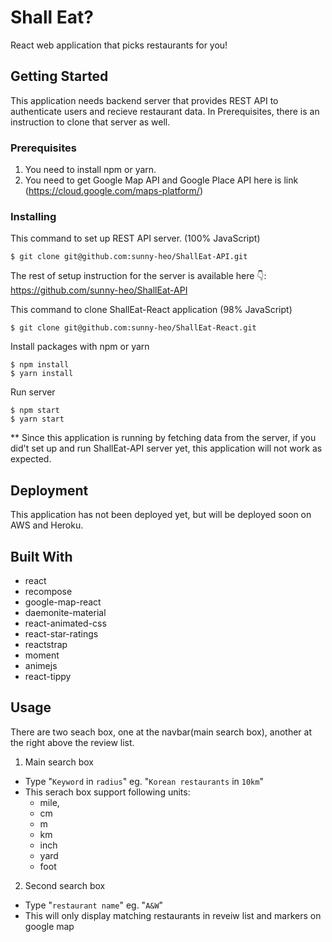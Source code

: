 # Shall Eat?

React web application that picks restaurants for you!

## Getting Started

This application needs backend server that provides REST API to authenticate users and recieve restaurant data. In Prerequisites, there is an instruction to clone that server as well.

### Prerequisites

1.  You need to install npm or yarn.
2.  You need to get Google Map API and Google Place API here is link (https://cloud.google.com/maps-platform/)

### Installing

This command to set up REST API server. (100% JavaScript)

```
$ git clone git@github.com:sunny-heo/ShallEat-API.git
```

The rest of setup instruction for the server is available here 👇:  
 https://github.com/sunny-heo/ShallEat-API

This command to clone ShallEat-React application (98% JavaScript)

```
$ git clone git@github.com:sunny-heo/ShallEat-React.git
```

Install packages with npm or yarn

```
$ npm install
$ yarn install
```

Run server

```
$ npm start
$ yarn start
```

\*\* Since this application is running by fetching data from the server, if you did't set up and run ShallEat-API server yet, this application will not work as expected.

## Deployment

This application has not been deployed yet, but will be deployed soon on AWS and Heroku.

## Built With

- react
- recompose
- google-map-react
- daemonite-material
- react-animated-css
- react-star-ratings
- reactstrap
- moment
- animejs
- react-tippy

## Usage

There are two seach box, one at the navbar(main search box), another at the right above the review list.

1.  Main search box

- Type "`Keyword` in `radius`" eg. "`Korean restaurants` in `10km`"
- This serach box support following units:
  - mile,
  - cm
  - m
  - km
  - inch
  - yard
  - foot

2.  Second search box

- Type "`restaurant name`" eg. "`A&W`"
- This will only display matching restaurants in reveiw list and markers on google map
